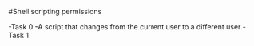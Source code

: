 #Shell scripting permissions

-Task 0
	-A script that changes from the current user to a different user
-Task 1
